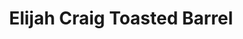 ---
layout: recipe
title: Elijah Craig Toasted Barrel
category: North American - Bourbon
aged: NAS
abv: 47
distillery: Heaven Hill
distillery-location: Kentucy, USA
nose:
palate:
finish:
tag:
    - bourbon
    - whiskey
---